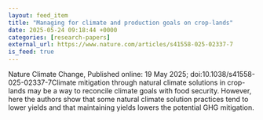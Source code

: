 ```yaml
---
layout: feed_item
title: "Managing for climate and production goals on crop-lands"
date: 2025-05-24 09:18:44 +0000
categories: [research-papers]
external_url: https://www.nature.com/articles/s41558-025-02337-7
is_feed: true
---
```


Nature Climate Change, Published online: 19 May 2025; doi:10.1038/s41558-025-02337-7Climate mitigation through natural climate solutions in crop-lands may be a way to reconcile climate goals with food security. However, here the authors show that some natural climate solution practices tend to lower yields and that maintaining yields lowers the potential GHG mitigation.
